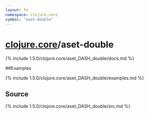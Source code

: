 ```yaml
---
layout: fn
namespace: clojure.core
symbol: "aset-double"
---
```


# [clojure.core](../)/aset-double

{% include 1.5.0/clojure.core/aset_DASH_double/docs.md %}

##Examples

{% include 1.5.0/clojure.core/aset_DASH_double/examples.md %}
## Source
{% include 1.5.0/clojure.core/aset_DASH_double/src.md %}

